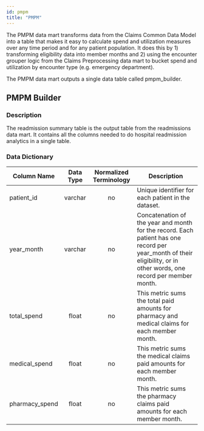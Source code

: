 ```yaml
---
id: pmpm
title: "PMPM"
---
```

The PMPM data mart transforms data from the Claims Common Data Model into a table that makes it easy to calculate spend and utilization measures over any time period and for any patient population.  It does this by 1) transforming eligibility data into member months and 2) using the encounter grouper logic from the Claims Preprocessing data mart to bucket spend and utilization by encounter type (e.g. emergency department).

The PMPM data mart outputs a single data table called pmpm_builder.

## PMPM Builder

### Description
The readmission summary table is the output table from the readmissions data mart.  It contains all the columns needed to do hospital readmission analytics in a single table.

### Data Dictionary
| Column Name | Data Type | Normalized Terminology | Description |
|---|:---:|:---:|---|
| patient_id | varchar | no | Unique identifier for each patient in the dataset. |
| year_month | varchar | no | Concatenation of the year and month for the record. Each patient has one record per year_month of their eligibility, or in other words, one record per member month. |
| total_spend | float | no | This metric sums the total paid amounts for pharmacy and medical claims for each member month. |
| medical_spend | float | no | This metric sums the medical claims paid amounts for each member month. |
| pharmacy_spend | float | no | This metric sums the pharmacy claims paid amounts for each member month. |
